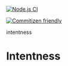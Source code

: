 [![Node.js CI](https://github.com/OurActivities/intentness/actions/workflows/publish.yml/badge.svg)](https://github.com/OurActivities/intentness/actions/workflows/publish.yml)

[![Commitizen friendly](https://img.shields.io/badge/commitizen-friendly-brightgreen.svg)](http://commitizen.github.io/cz-cli/)

intentness
# Intentness
